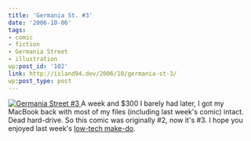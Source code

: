```yaml
---
title: 'Germania St. #3'
date: '2006-10-06'
tags:
- comic
- fiction
- Germania Street
- illustration
wp:post_id: '102'
link: http://island94.dev/2006/10/germania-st-3/
wp:post_type: post
---
```



[ ![Germania Street #3](http://static.flickr.com/94/262429565_e6ebef1737_o.jpg) ](http://www.flickr.com/photos/bensheldon/262429565/ "Photo Sharing")
A week and $300 I barely had later, I got my MacBook back with most of my files (including last week's comic) intact. Dead hard-drive. So this comic was originally #2, now it's #3. I hope you enjoyed last week's [low-tech make-do](/node/100).